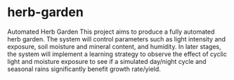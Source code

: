 # herb-garden
Automated Herb Garden
This project aims to produce a fully automated herb garden. The system will control parameters such as light intensity and exposure, soil moisture and mineral content, and humidity. In later stages, the system will implement a learning strategy to observe the effect of cyclic light and moisture exposure to see if a simulated day/night cycle and seasonal rains significantly benefit growth rate/yield.
